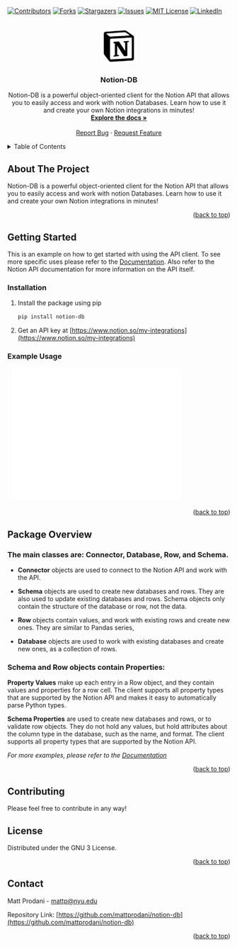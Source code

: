 <!-- Improved compatibility of back to top link: See: https://github.com/othneildrew/Best-README-Template/pull/73 -->
<a name="readme-top"></a>
<!--
*** Thanks for checking out the Best-README-Template. If you have a suggestion
*** that would make this better, please fork the repo and create a pull request
*** or simply open an issue with the tag "enhancement".
*** Don't forget to give the project a star!
*** Thanks again! Now go create something AMAZING! :D
-->



<!-- PROJECT SHIELDS -->
<!--
*** I'm using markdown "reference style" links for readability.
*** Reference links are enclosed in brackets [ ] instead of parentheses ( ).
*** See the bottom of this document for the declaration of the reference variables
*** for contributors-url, forks-url, etc. This is an optional, concise syntax you may use.
*** https://www.markdownguide.org/basic-syntax/#reference-style-links
-->
[![Contributors][contributors-shield]][contributors-url]
[![Forks][forks-shield]][forks-url]
[![Stargazers][stars-shield]][stars-url]
[![Issues][issues-shield]][issues-url]
[![MIT License][license-shield]][license-url]
[![LinkedIn][linkedin-shield]][linkedin-url]



<!-- PROJECT LOGO -->
<br />
<div align="center">
  <a href="https://github.com/mattprodani/notion-db">
    <img src="https://github.com/mattprodani/notion-db/raw/6e881060ffebffbb24fcb6f41262907f3f72219e/assets/notion_logo.png" alt="Logo" width="80" height="80">
  </a>

<h3 align="center">Notion-DB</h3>

  <p align="center">
    Notion-DB is a powerful object-oriented client for the Notion API that allows you to easily access and work with notion Databases. Learn how to use it and create your own Notion integrations in minutes!
    <br />
    <a href="https://notion-db.rtfd.io"><strong>Explore the docs »</strong></a>
    <br />
    <br />
    <!-- <a href="https://github.com/mattprodani/notion-db">View Demo</a> -->
    <!-- · -->
    <a href="https://github.com/mattprodani/notion-db/issues">Report Bug</a>
    ·
    <a href="https://github.com/mattprodani/notion-db/issues">Request Feature</a>
  </p>
</div>



<!-- TABLE OF CONTENTS -->
<details>
  <summary>Table of Contents</summary>
  <ol>
    <li>
      <a href="#about-the-project">About The Project</a>
    </li>
    <li>
      <a href="#getting-started">Getting Started</a>
    </li>
    <li><a href="#usage">Usage</a></li>
    <li><a href="#license">License</a></li>
    <li><a href="#contact">Contact</a></li>
  </ol>
</details>



<!-- ABOUT THE PROJECT -->
## About The Project

<!-- [![Product Name Screen Shot][product-screenshot]](https://example.com) -->
Notion-DB is a powerful object-oriented client for the Notion API that allows you to easily access and work with notion Databases. Learn how to use it and create your own Notion integrations in minutes!

<p align="right">(<a href="#readme-top">back to top</a>)</p>


<!-- GETTING STARTED -->
## Getting Started
This is an example on how to get started with using the API client. To see more specific uses
please refer to the [Documentation](https://notion-db.rtfd.io). Also refer to the Notion API documentation for more information on the API itself.

### Installation

1. Install the package using pip
   ```sh
   pip install notion-db
   ```

2. Get an API key at [https://www.notion.so/my-integrations](https://www.notion.so/my-integrations)


### Example Usage

<img src = "https://github.com/mattprodani/notion-db/raw/6e881060ffebffbb24fcb6f41262907f3f72219e/assets/example_code.svg" height = 300>

<p align="right">(<a href="#readme-top">back to top</a>)</p>

## Package Overview

### The main classes are: **Connector, Database, Row, and Schema**.

- **Connector** objects are used to connect to the Notion API and work with the API.

- **Schema** objects are used to create new databases and rows. They are also used to update existing databases and rows. Schema objects only contain the structure of the database or row, not the data.

- **Row**  objects contain values, and work with existing rows and create new ones. They are similar to Pandas series,

- **Database** objects are used to work with existing databases and create new ones, as a collection of rows.

### Schema and Row objects contain Properties:

**Property Values** make up each entry in a Row object, and they contain values and properties for a row cell. The client supports all property types that are supported by the Notion API and makes it easy to automatically parse Python types.

**Schema Properties** are used to create new databases and rows, or to validate row objects. They do not hold any values, but hold attributes about the column type in the database, such as the name, and format. The client supports all property types that are supported by the Notion API.


_For more examples, please refer to the [Documentation](https://notion-db.rtfd.io)_

<p align="right">(<a href="#readme-top">back to top</a>)</p>

<!-- CONTRIBUTING -->
## Contributing
Please feel free to contribute in any way!



<!-- LICENSE -->
## License

Distributed under the GNU 3 License.

<p align="right">(<a href="#readme-top">back to top</a>)</p>



<!-- CONTACT -->
## Contact

Matt Prodani - mattp@nyu.edu

Repository Link: [https://github.com/mattprodani/notion-db](https://github.com/mattprodani/notion-db)

<p align="right">(<a href="#readme-top">back to top</a>)</p>



<!-- MARKDOWN LINKS & IMAGES -->
<!-- https://www.markdownguide.org/basic-syntax/#reference-style-links -->
[contributors-shield]: https://img.shields.io/github/contributors/mattprodani/notion-db.svg?style=for-the-badge
[contributors-url]: https://github.com/mattprodani/notion-db/graphs/contributors
[forks-shield]: https://img.shields.io/github/forks/mattprodani/notion-db.svg?style=for-the-badge
[forks-url]: https://github.com/mattprodani/notion-db/network/members
[stars-shield]: https://img.shields.io/github/stars/mattprodani/notion-db.svg?style=for-the-badge
[stars-url]: https://github.com/mattprodani/notion-db/stargazers
[issues-shield]: https://img.shields.io/github/issues/mattprodani/notion-db.svg?style=for-the-badge
[issues-url]: https://github.com/mattprodani/notion-db/issues
[license-shield]: https://img.shields.io/github/license/mattprodani/notion-db.svg?style=for-the-badge
[license-url]: https://github.com/mattprodani/notion-db/blob/master/src/LICENSE
[linkedin-shield]: https://img.shields.io/badge/-LinkedIn-black.svg?style=for-the-badge&logo=linkedin&colorB=555
[linkedin-url]: https://linkedin.com/in/mattprodani
[product-screenshot]: images/screenshot.png
[Next.js]: https://img.shields.io/badge/next.js-000000?style=for-the-badge&logo=nextdotjs&logoColor=white
[Next-url]: https://nextjs.org/
[React.js]: https://img.shields.io/badge/React-20232A?style=for-the-badge&logo=react&logoColor=61DAFB
[React-url]: https://reactjs.org/
[Vue.js]: https://img.shields.io/badge/Vue.js-35495E?style=for-the-badge&logo=vuedotjs&logoColor=4FC08D
[Vue-url]: https://vuejs.org/
[Angular.io]: https://img.shields.io/badge/Angular-DD0031?style=for-the-badge&logo=angular&logoColor=white
[Angular-url]: https://angular.io/
[Svelte.dev]: https://img.shields.io/badge/Svelte-4A4A55?style=for-the-badge&logo=svelte&logoColor=FF3E00
[Svelte-url]: https://svelte.dev/
[Laravel.com]: https://img.shields.io/badge/Laravel-FF2D20?style=for-the-badge&logo=laravel&logoColor=white
[Laravel-url]: https://laravel.com
[Bootstrap.com]: https://img.shields.io/badge/Bootstrap-563D7C?style=for-the-badge&logo=bootstrap&logoColor=white
[Bootstrap-url]: https://getbootstrap.com
[JQuery.com]: https://img.shields.io/badge/jQuery-0769AD?style=for-the-badge&logo=jquery&logoColor=white
[JQuery-url]: https://jquery.com 
